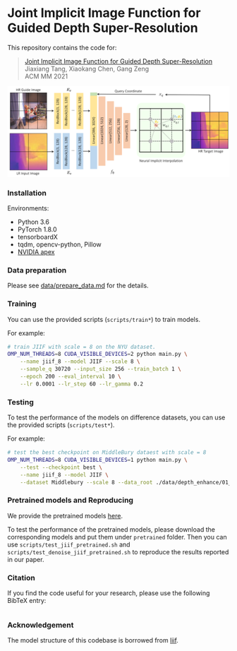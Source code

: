 # Joint Implicit Image Function for Guided Depth Super-Resolution

This repository contains the code for:

> [Joint Implicit Image Function for Guided Depth Super-Resolution]()  
> Jiaxiang Tang, Xiaokang Chen, Gang Zeng  
> ACM MM 2021  




![model](assets/model.png)



### Installation

Environments:
* Python 3.6
* PyTorch 1.8.0
* tensorboardX
* tqdm, opencv-python, Pillow
* [NVIDIA apex](https://github.com/NVIDIA/apex)



### Data preparation

Please see [data/prepare_data.md](data/prepare_data.md) for the details.



### Training
You can use the provided scripts (`scripts/train*`) to train models.

For example:

```bash
# train JIIF with scale = 8 on the NYU dataset.
OMP_NUM_THREADS=8 CUDA_VISIBLE_DEVICES=2 python main.py \
    --name jiif_8 --model JIIF --scale 8 \
    --sample_q 30720 --input_size 256 --train_batch 1 \
    --epoch 200 --eval_interval 10 \
    --lr 0.0001 --lr_step 60 --lr_gamma 0.2
```



### Testing

To test the performance of the models on difference datasets, you can use the provided scripts (`scripts/test*`). 

For example:  

```bash
# test the best checkpoint on MiddleBury dataest with scale = 8
OMP_NUM_THREADS=8 CUDA_VISIBLE_DEVICES=1 python main.py \
    --test --checkpoint best \
    --name jiif_8 --model JIIF \
    --dataset Middlebury --scale 8 --data_root ./data/depth_enhance/01_Middlebury_Dataset
```



### Pretrained models and Reproducing

We provide the pretrained models [here](https://drive.google.com/drive/folders/1qU669OhhGcIgxYtj-1J6APZdUKQOZ4H2?usp=sharing). 

To test the performance of the pretrained models, please download the corresponding models and put them under `pretrained` folder. Then you can use `scripts/test_jiif_pretrained.sh` and `scripts/test_denoise_jiif_pretrained.sh` to reproduce the results reported in our paper.



### Citation

If you find the code useful for your research, please use the following BibTeX entry:
```

```


### Acknowledgement

The model structure of this codebase is borrowed from [liif](https://github.com/yinboc/liif).